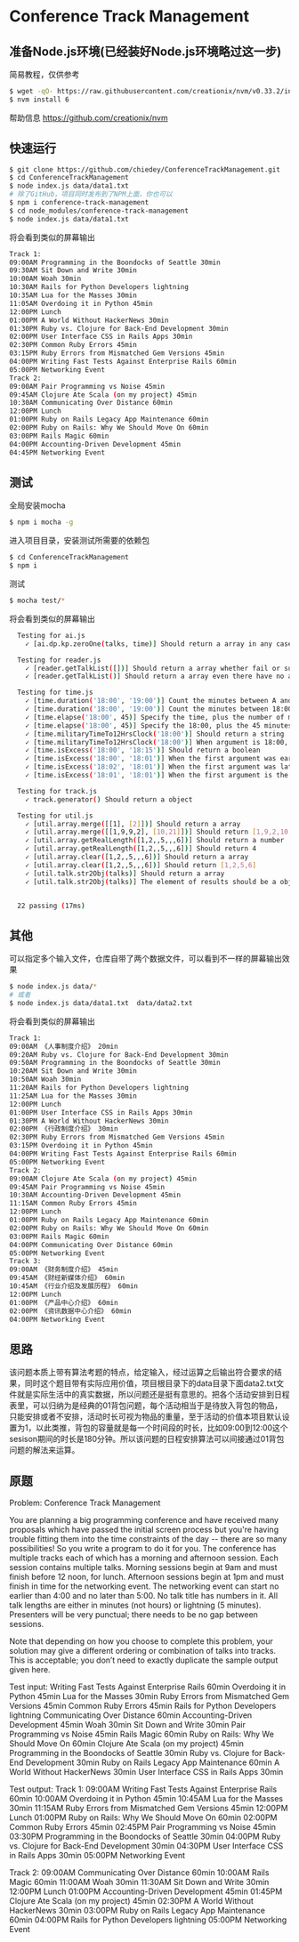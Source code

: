# Conference Track Management
## 准备Node.js环境(已经装好Node.js环境略过这一步)
简易教程，仅供参考
```bash
$ wget -qO- https://raw.githubusercontent.com/creationix/nvm/v0.33.2/install.sh | bash
$ nvm install 6
```
帮助信息
https://github.com/creationix/nvm
## 快速运行
```bash
$ git clone https://github.com/chiedey/ConferenceTrackManagement.git
$ cd ConferenceTrackManagement
$ node index.js data/data1.txt
# 除了GitHub，项目同时发布到了NPM上面，你也可以
$ npm i conference-track-management
$ cd node_modules/conference-track-management
$ node index.js data/data1.txt
```
将会看到类似的屏幕输出
```bash
Track 1:
09:00AM Programming in the Boondocks of Seattle 30min
09:30AM Sit Down and Write 30min
10:00AM Woah 30min
10:30AM Rails for Python Developers lightning
10:35AM Lua for the Masses 30min
11:05AM Overdoing it in Python 45min
12:00PM Lunch
01:00PM A World Without HackerNews 30min
01:30PM Ruby vs. Clojure for Back-End Development 30min
02:00PM User Interface CSS in Rails Apps 30min
02:30PM Common Ruby Errors 45min
03:15PM Ruby Errors from Mismatched Gem Versions 45min
04:00PM Writing Fast Tests Against Enterprise Rails 60min
05:00PM Networking Event
Track 2:
09:00AM Pair Programming vs Noise 45min
09:45AM Clojure Ate Scala (on my project) 45min
10:30AM Communicating Over Distance 60min
12:00PM Lunch
01:00PM Ruby on Rails Legacy App Maintenance 60min
02:00PM Ruby on Rails: Why We Should Move On 60min
03:00PM Rails Magic 60min
04:00PM Accounting-Driven Development 45min
04:45PM Networking Event
```
## 测试
全局安装mocha
```bash
$ npm i mocha -g
```
进入项目目录，安装测试所需要的依赖包
```bash
$ cd ConferenceTrackManagement
$ npm i
```
测试
```bash
$ mocha test/*
```
将会看到类似的屏幕输出
```bash
  Testing for ai.js
    ✓ [ai.dp.kp.zeroOne(talks, time)] Should return a array in any case

  Testing for reader.js
    ✓ [reader.getTalkList([])] Should return a array whether fail or succeed
    ✓ [reader.getTalkList()] Should return a array even there have no arguments

  Testing for time.js
    ✓ [time.duration('18:00', '19:00')] Count the minutes between A and B, should return a number
    ✓ [time.duration('18:00', '19:00')] Count the minutes between 18:00 and 19:00, should return a 60
    ✓ [time.elapse('18:00', 45)] Specify the time, plus the number of minutes specified, should return a string
    ✓ [time.elapse('18:00', 45)] Specify the 18:00, plus the 45 minutes specified, should return 18:45
    ✓ [time.militaryTimeTo12HrsClock('18:00')] Should return a string
    ✓ [time.militaryTimeTo12HrsClock('18:00')] When argument is 18:00, should return 06:00PM
    ✓ [time.isExcess('18:00', '18:15')] Should return a boolean
    ✓ [time.isExcess('18:00', '18:01')] When the first argument was earlier than the second argument, should return false
    ✓ [time.isExcess('18:02', '18:01')] When the first argument was later than the second argument, should return false
    ✓ [time.isExcess('18:01', '18:01')] When the first argument is the same as the second argument, should return false

  Testing for track.js
    ✓ track.generator() Should return a object

  Testing for util.js
    ✓ [util.array.merge([[1], [2]])] Should return a array
    ✓ [util.array.merge([[1,9,9,2], [10,21]])] Should return [1,9,2,10,21]
    ✓ [util.array.getRealLength([1,2,,5,,,6])] Should return a number
    ✓ [util.array.getRealLength([1,2,,5,,,6])] Should return 4
    ✓ [util.array.clear([1,2,,5,,,6])] Should return a array
    ✓ [util.array.clear([1,2,,5,,,6])] Should return [1,2,5,6]
    ✓ [util.talk.str2Obj(talks)] Should return a array
    ✓ [util.talk.str2Obj(talks)] The element of results should be a object


  22 passing (17ms)
```
## 其他
可以指定多个输入文件，仓库自带了两个数据文件，可以看到不一样的屏幕输出效果
```bash
$ node index.js data/*
# 或者
$ node index.js data/data1.txt  data/data2.txt
```
将会看到类似的屏幕输出
```bash
Track 1:
09:00AM 《人事制度介绍》 20min
09:20AM Ruby vs. Clojure for Back-End Development 30min
09:50AM Programming in the Boondocks of Seattle 30min
10:20AM Sit Down and Write 30min
10:50AM Woah 30min
11:20AM Rails for Python Developers lightning
11:25AM Lua for the Masses 30min
12:00PM Lunch
01:00PM User Interface CSS in Rails Apps 30min
01:30PM A World Without HackerNews 30min
02:00PM 《行政制度介绍》 30min
02:30PM Ruby Errors from Mismatched Gem Versions 45min
03:15PM Overdoing it in Python 45min
04:00PM Writing Fast Tests Against Enterprise Rails 60min
05:00PM Networking Event
Track 2:
09:00AM Clojure Ate Scala (on my project) 45min
09:45AM Pair Programming vs Noise 45min
10:30AM Accounting-Driven Development 45min
11:15AM Common Ruby Errors 45min
12:00PM Lunch
01:00PM Ruby on Rails Legacy App Maintenance 60min
02:00PM Ruby on Rails: Why We Should Move On 60min
03:00PM Rails Magic 60min
04:00PM Communicating Over Distance 60min
05:00PM Networking Event
Track 3:
09:00AM 《财务制度介绍》 45min
09:45AM 《财经新媒体介绍》 60min
10:45AM 《行业介绍及发展历程》 60min
12:00PM Lunch
01:00PM 《产品中心介绍》 60min
02:00PM 《资讯数据中心介绍》 60min
04:00PM Networking Event
```
## 思路
该问题本质上带有算法考题的特点，给定输入，经过运算之后输出符合要求的结果，同时这个题目带有实际应用价值，项目根目录下的data目录下面data2.txt文件就是实际生活中的真实数据，所以问题还是挺有意思的。把各个活动安排到日程表里，可以归纳为是经典的01背包问题，每个活动相当于是待放入背包的物品，只能安排或者不安排，活动时长可视为物品的重量，至于活动的价值本项目默认设置为1，以此类推，背包的容量就是每一个时间段的时长，比如09:00到12:00这个sesison期间的时长是180分钟。所以该问题的日程安排算法可以间接通过01背包问题的解法来运算。
## 原题
Problem: Conference Track Management
 
You are planning a big programming conference and have received many proposals which have passed the initial screen process but you're having trouble fitting them into the time constraints of the day -- there are so many possibilities! So you write a program to do it for you.
The conference has multiple tracks each of which has a morning and afternoon session.
Each session contains multiple talks.
Morning sessions begin at 9am and must finish before 12 noon, for lunch.
Afternoon sessions begin at 1pm and must finish in time for the networking event.
The networking event can start no earlier than 4:00 and no later than 5:00.
No talk title has numbers in it.
All talk lengths are either in minutes (not hours) or lightning (5 minutes).
Presenters will be very punctual; there needs to be no gap between sessions.
 
Note that depending on how you choose to complete this problem, your solution may give a different ordering or combination of talks into tracks. This is acceptable; you don’t need to exactly duplicate the sample output given here.
 
Test input:
Writing Fast Tests Against Enterprise Rails 60min
Overdoing it in Python 45min
Lua for the Masses 30min
Ruby Errors from Mismatched Gem Versions 45min
Common Ruby Errors 45min
Rails for Python Developers lightning
Communicating Over Distance 60min
Accounting-Driven Development 45min
Woah 30min
Sit Down and Write 30min
Pair Programming vs Noise 45min
Rails Magic 60min
Ruby on Rails: Why We Should Move On 60min
Clojure Ate Scala (on my project) 45min
Programming in the Boondocks of Seattle 30min
Ruby vs. Clojure for Back-End Development 30min
Ruby on Rails Legacy App Maintenance 60min
A World Without HackerNews 30min
User Interface CSS in Rails Apps 30min
 
Test output: 
Track 1:
09:00AM Writing Fast Tests Against Enterprise Rails 60min
10:00AM Overdoing it in Python 45min
10:45AM Lua for the Masses 30min
11:15AM Ruby Errors from Mismatched Gem Versions 45min
12:00PM Lunch
01:00PM Ruby on Rails: Why We Should Move On 60min
02:00PM Common Ruby Errors 45min
02:45PM Pair Programming vs Noise 45min
03:30PM Programming in the Boondocks of Seattle 30min
04:00PM Ruby vs. Clojure for Back-End Development 30min
04:30PM User Interface CSS in Rails Apps 30min
05:00PM Networking Event
 
Track 2:
09:00AM Communicating Over Distance 60min
10:00AM Rails Magic 60min
11:00AM Woah 30min
11:30AM Sit Down and Write 30min
12:00PM Lunch
01:00PM Accounting-Driven Development 45min
01:45PM Clojure Ate Scala (on my project) 45min
02:30PM A World Without HackerNews 30min
03:00PM Ruby on Rails Legacy App Maintenance 60min
04:00PM Rails for Python Developers lightning
05:00PM Networking Event
